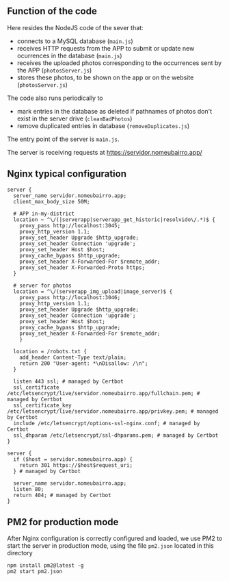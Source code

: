 ## Function of the code
Here resides the NodeJS code of the sever that: 

 - connects to a MySQL database (`main.js`)
 - receives HTTP requests from the APP to submit or update new ocurrences in the database (`main.js`)
 - receives the uploaded photos corresponding to the occurrences sent by the APP (`photosServer.js`)
 - stores these photos, to be shown on the app or on the website (`photosServer.js`)

The code also runs periodically to

 - mark entries in the database as deleted if pathnames of photos don't exist in the server drive (`cleanBadPhotos`)
 - remove duplicated entries in database (`removeDuplicates.js`)

The entry point of the server is `main.js`.
 
The server is receiving requests at https://servidor.nomeubairro.app/

## Nginx typical configuration

```nginx
server {
  server_name servidor.nomeubairro.app;
  client_max_body_size 50M;

  # APP in-my-district
  location ~ ^\/(|serverapp|serverapp_get_historic|resolvido\/.*)$ {
    proxy_pass http://localhost:3045;
    proxy_http_version 1.1;
    proxy_set_header Upgrade $http_upgrade;
    proxy_set_header Connection 'upgrade';
    proxy_set_header Host $host;
    proxy_cache_bypass $http_upgrade;
    proxy_set_header X-Forwarded-For $remote_addr;
    proxy_set_header X-Forwarded-Proto https;
  }

  # server for photos
  location = ^\/(serverapp_img_upload|image_server)$ {
    proxy_pass http://localhost:3046;
    proxy_http_version 1.1;
    proxy_set_header Upgrade $http_upgrade;
    proxy_set_header Connection 'upgrade';
    proxy_set_header Host $host;
    proxy_cache_bypass $http_upgrade;
    proxy_set_header X-Forwarded-For $remote_addr;
	}

  location = /robots.txt { 
    add_header Content-Type text/plain;
    return 200 "User-agent: *\nDisallow: /\n";
  }

  listen 443 ssl; # managed by Certbot
  ssl_certificate /etc/letsencrypt/live/servidor.nomeubairro.app/fullchain.pem; # managed by Certbot
  ssl_certificate_key /etc/letsencrypt/live/servidor.nomeubairro.app/privkey.pem; # managed by Certbot
  include /etc/letsencrypt/options-ssl-nginx.conf; # managed by Certbot
  ssl_dhparam /etc/letsencrypt/ssl-dhparams.pem; # managed by Certbot
}

server {
  if ($host = servidor.nomeubairro.app) {
    return 301 https://$host$request_uri;
  } # managed by Certbot

  server_name servidor.nomeubairro.app;
  listen 80;
  return 404; # managed by Certbot
}
```

## PM2 for production mode

After Nginx configuration is correctly configured and loaded, we use PM2 to start the server in production mode, using the file `pm2.json` located in this directory

```
npm install pm2@latest -g
pm2 start pm2.json
```
